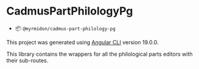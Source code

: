 # CadmusPartPhilologyPg

- 📦 `@myrmidon/cadmus-part-philology-pg`

This project was generated using [Angular CLI](https://github.com/angular/angular-cli) version 19.0.0.

This library contains the wrappers for all the philological parts editors with their sub-routes.
